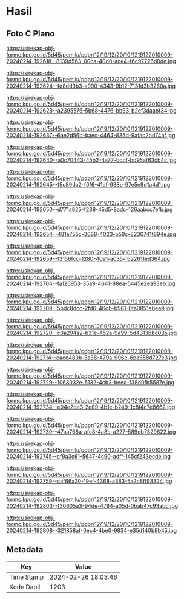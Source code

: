 # Hasil

## Foto C Plano

https://sirekap-obj-formc.kpu.go.id/5d45/pemilu/pdpr/12/19/12/20/10/1219122010009-20240214-192618--8139d563-00ca-40d0-ace4-f6c97726d0de.jpg

https://sirekap-obj-formc.kpu.go.id/5d45/pemilu/pdpr/12/19/12/20/10/1219122010009-20240214-192624--fd8dd9b3-a990-4343-9b12-7131d3b3260a.jpg

https://sirekap-obj-formc.kpu.go.id/5d45/pemilu/pdpr/12/19/12/20/10/1219122010009-20240214-192628--a2395576-5b68-4476-bb63-b2ef3daabf34.jpg

https://sirekap-obj-formc.kpu.go.id/5d45/pemilu/pdpr/12/19/12/20/10/1219122010009-20240214-192637--6ae2d56b-baec-4464-835d-9afac2bd74af.jpg

https://sirekap-obj-formc.kpu.go.id/5d45/pemilu/pdpr/12/19/12/20/10/1219122010009-20240214-192640--a0c70443-45b2-4a77-bcdf-bd95af63cb4c.jpg

https://sirekap-obj-formc.kpu.go.id/5d45/pemilu/pdpr/12/19/12/20/10/1219122010009-20240214-192645--f5c89da2-f0f6-41ef-938e-97e5e9d1a4d1.jpg

https://sirekap-obj-formc.kpu.go.id/5d45/pemilu/pdpr/12/19/12/20/10/1219122010009-20240214-192650--d771a825-f288-45d5-8adc-126aabcc7efb.jpg

https://sirekap-obj-formc.kpu.go.id/5d45/pemilu/pdpr/12/19/12/20/10/1219122010009-20240214-192654--481a755c-3088-4023-b59c-8236741f894e.jpg

https://sirekap-obj-formc.kpu.go.id/5d45/pemilu/pdpr/12/19/12/20/10/1219122010009-20240214-192659--f3156fcc-1280-40e1-a035-f622611ed364.jpg

https://sirekap-obj-formc.kpu.go.id/5d45/pemilu/pdpr/12/19/12/20/10/1219122010009-20240214-192704--fa126953-35a9-4641-88ea-5445e2ea93eb.jpg

https://sirekap-obj-formc.kpu.go.id/5d45/pemilu/pdpr/12/19/12/20/10/1219122010009-20240214-192709--5bdc8dcc-2fd6-46db-b561-0fa0851e6ea9.jpg

https://sirekap-obj-formc.kpu.go.id/5d45/pemilu/pdpr/12/19/12/20/10/1219122010009-20240214-192720--c0a294a2-b31e-452a-9a99-5d43136bc035.jpg

https://sirekap-obj-formc.kpu.go.id/5d45/pemilu/pdpr/12/19/12/20/10/1219122010009-20240214-192714--eacd480b-5a38-479a-996e-6ba658d727e3.jpg

https://sirekap-obj-formc.kpu.go.id/5d45/pemilu/pdpr/12/19/12/20/10/1219122010009-20240214-192729--1068032e-5132-4cb3-beed-f38d0fb5587e.jpg

https://sirekap-obj-formc.kpu.go.id/5d45/pemilu/pdpr/12/19/12/20/10/1219122010009-20240214-192734--e04e2de3-2e89-4b1e-b249-1c8f4c7e8662.jpg

https://sirekap-obj-formc.kpu.go.id/5d45/pemilu/pdpr/12/19/12/20/10/1219122010009-20240214-192739--47aa768a-afc8-4a8b-a227-589db7329622.jpg

https://sirekap-obj-formc.kpu.go.id/5d45/pemilu/pdpr/12/19/12/20/10/1219122010009-20240214-192745--cf9a3c61-5647-4c90-adff-145cf243ecde.jpg

https://sirekap-obj-formc.kpu.go.id/5d45/pemilu/pdpr/12/19/12/20/10/1219122010009-20240214-192759--caf66a20-19ef-4368-a883-5a2c8ff93324.jpg

https://sirekap-obj-formc.kpu.go.id/5d45/pemilu/pdpr/12/19/12/20/10/1219122010009-20240214-192803--f30605a3-94de-4784-a05d-0bab47c93abd.jpg

https://sirekap-obj-formc.kpu.go.id/5d45/pemilu/pdpr/12/19/12/20/10/1219122010009-20240214-192808--321858af-0ec4-4be0-9834-e35d140b9b45.jpg


## Metadata

| Key        | Value               |
| ---------- | ------------------- |
| Time Stamp | 2024-02-26 18:03:46 |
| Kode Dapil | 1203                |



